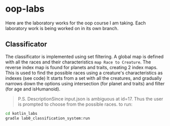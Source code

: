 # oop-labs

Here are the laboratory works for the oop course I am taking.
Each laboratory work is being worked on in its own branch.

## Classificator

The classificator is implemented using set filtering.
A global map is defined with all the races and their characteristics `map Race to Creature`.
The reverse index map is found for planets and traits, creating 2 index maps.
This is used to find the possible races using a creature's characteristics as indexes (see code)
It starts from a set with all the creatures, and gradually narrows down the options using intersection (for planet and traits) and filter (for age and isHumanoid).

> P.S.
> DescriptionSince input.json is ambiguous at id=17. 
> Thus the user is prompted to choose from the possible races.
to run:
```sh
cd kotlin_labs
gradle lab0_classification_system:run
```
